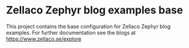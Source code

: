 # Zellaco Zephyr blog examples base
This project contains the base configuration for Zellaco Zephyr blog examples. For further
documentation see the blogs at https://www.zellaco.se/explore